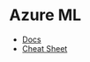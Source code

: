 # Azure ML

* [Docs](https://learn.microsoft.com/en-us/azure/machine-learning/?view=azureml-api-2)
* [Cheat Sheet](https://azure.github.io/azureml-cheatsheets/docs/cheatsheets/python/v1/cheatsheet)